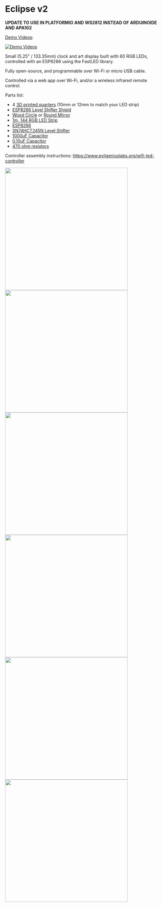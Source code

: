 Eclipse v2
=========

**UPDATE TO USE IN PLATFORMIO AND WS2812 INSTEAD OF ARDUINOIDE AND APA102**

[Demo Videos](https://youtu.be/OM4Ad-Sr1Ro?list=PLUYGVM-2vDxLnqGd-mG_AMGEECwHlfd5e):

[![Demo Videos](http://img.youtube.com/vi/dCE2dl4IW_E/0.jpg)](https://youtu.be/OM4Ad-Sr1Ro?list=PLUYGVM-2vDxLnqGd-mG_AMGEECwHlfd5e)

Small (5.25" / 133.35mm) clock and art display built with 60 RGB LEDs, controlled with an ESP8266 using the FastLED library.

Fully open-source, and programmable over Wi-Fi or micro USB cable.

Controlled via a web app over Wi-Fi, and/or a wireless infrared remote control.

Parts list:

* 4 [3D printed quarters](https://www.thingiverse.com/thing:2873557) (10mm or 12mm to match your LED strip)
* [ESP8266 Level Shifter Shield](https://www.tindie.com/products/jasoncoon/wemos-d1-mini-esp8266-led-and-level-shifter-shield/)
* [Wood Circle](http://www.michaels.com/circle-shape-by-artminds/10298974.html) or [Round Mirror](http://www.michaels.com/round-mirror-by-artminds/M10025203.html)
* [1m, 144 RGB LED Strip](https://www.adafruit.com/product/1507)
* [ESP8266](https://www.aliexpress.com/item/WEMOS-D1-mini-Pro-16M-bytes-external-antenna-connector-ESP8266-WIFI-Internet-of-Things-development-board/32724692514.html)
* [SN74HCT245N Level Shifter](http://www.digikey.com/product-detail/en/texas-instruments/SN74HCT245N/296-1612-5-ND/277258)
* [1000µF Capacitor](http://www.digikey.com/product-detail/en/panasonic-electronic-components/ECA-1EM102/P5156-ND/245015)
* [0.10µF Capacitor](https://www.digikey.com/product-detail/en/kemet/C320C104M5R5TA/399-9776-ND/3726028)
* [470 ohm resistors](https://www.digikey.com/product-detail/en/stackpole-electronics-inc/CF14JT470R/CF14JT470RCT-ND/1830342)

Controller assembly instructions: https://www.evilgeniuslabs.org/wifi-led-controller

<img src="https://i.imgur.com/DBjamQJ.jpg" style="width:400px" class="img-responsive" />
<img src="https://i.imgur.com/3lJtPC0.jpg" style="width:400px" class="img-responsive" />
<img src="https://i.imgur.com/LLrlxHV.jpg" style="width:400px" class="img-responsive" />
<img src="https://i.imgur.com/IToOtId.jpg" style="width:400px" class="img-responsive" />
<img src="https://i.imgur.com/iMoj5qA.jpg" style="width:400px" class="img-responsive" />
<img src="https://i.imgur.com/xqjlPZ3.jpg" style="width:400px" class="img-responsive" />
